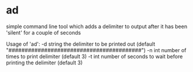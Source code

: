 # ad

simple command line tool which adds a delimiter to output after it has been 'silent' for a couple of seconds

Usage of 'ad':
  -d string
      the delimiter to be printed out (default "#########################################")
  -n int
      number of times to print delimiter (default 3)
  -t int
      number of seconds to wait before printing the delimiter (default 3)
